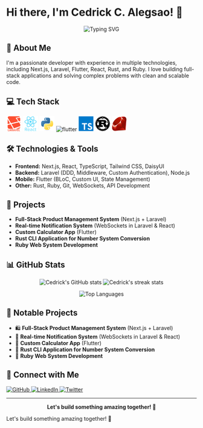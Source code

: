 # Hi there, I'm Cedrick C. Alegsao! 👋

<div align="center">
  <img src="https://readme-typing-svg.herokuapp.com?font=Fira+Code&size=27&duration=3000&pause=1000&color=2F81F7&center=true&vCenter=true&random=false&width=435&lines=Hi%2C+I%27m+Cedrick+%F0%9F%91%8B;Full+Stack+Developer;Always+Learning+New+Things" alt="Typing SVG" />
</div>

## 🚀 About Me

I'm a passionate developer with experience in multiple technologies, including Next.js, Laravel, Flutter, React, Rust, and Ruby. I love building full-stack applications and solving complex problems with clean and scalable code.

## 💻 Tech Stack

<p align="left">
  <img src="https://raw.githubusercontent.com/devicons/devicon/master/icons/laravel/laravel-plain-wordmark.svg" alt="laravel" width="40" height="40"/>
  <img src="https://raw.githubusercontent.com/devicons/devicon/master/icons/react/react-original-wordmark.svg" alt="react" width="40" height="40"/>
  <img src="https://raw.githubusercontent.com/devicons/devicon/master/icons/python/python-original.svg" alt="python" width="40" height="40"/>
  <img src="https://www.vectorlogo.zone/logos/flutterio/flutterio-icon.svg" alt="flutter" width="40" height="40"/>
  <img src="https://raw.githubusercontent.com/devicons/devicon/master/icons/typescript/typescript-original.svg" alt="typescript" width="40" height="40"/>
  <img src="https://raw.githubusercontent.com/devicons/devicon/master/icons/rust/rust-plain.svg" alt="rust" width="40" height="40"/>
  <img src="https://raw.githubusercontent.com/devicons/devicon/master/icons/ruby/ruby-original.svg" alt="ruby" width="40" height="40"/>
</p>

## 🛠️ Technologies & Tools

- **Frontend:** Next.js, React, TypeScript, Tailwind CSS, DaisyUI
- **Backend:** Laravel (DDD, Middleware, Custom Authentication), Node.js
- **Mobile:** Flutter (BLoC, Custom UI, State Management)
- **Other:** Rust, Ruby, Git, WebSockets, API Development

## 📌 Projects

- **Full-Stack Product Management System** (Next.js + Laravel)
- **Real-time Notification System** (WebSockets in Laravel & React)
- **Custom Calculator App** (Flutter)
- **Rust CLI Application for Number System Conversion**
- **Ruby Web System Development**

## 📊 GitHub Stats

<p align="center">
  <img src="https://github-readme-stats.vercel.app/api?username=Cedrick&show_icons=true&theme=tokyonight" alt="Cedrick's GitHub stats" />
  <img src="https://github-readme-streak-stats.herokuapp.com/?user=Cedrick&theme=tokyonight" alt="Cedrick's streak stats" />
</p>

<p align="center">
  <img src="https://github-readme-stats.vercel.app/api/top-langs/?username=Cedrick&layout=compact&theme=tokyonight" alt="Top Languages" />
</p>

## 🎯 Notable Projects

- 🛍️ **Full-Stack Product Management System** (Next.js + Laravel)
- 📱 **Real-time Notification System** (WebSockets in Laravel & React)
- 🧮 **Custom Calculator App** (Flutter)
- 🦀 **Rust CLI Application for Number System Conversion**
- 💎 **Ruby Web System Development**

## 🤝 Connect with Me

<p align="left">
  <a href="https://github.com/Cedrick" target="_blank">
    <img src="https://img.shields.io/badge/GitHub-100000?style=for-the-badge&logo=github&logoColor=white" alt="GitHub"/>
  </a>
  <a href="https://linkedin.com/in/Cedrick" target="_blank">
    <img src="https://img.shields.io/badge/LinkedIn-0077B5?style=for-the-badge&logo=linkedin&logoColor=white" alt="LinkedIn"/>
  </a>
  <a href="https://twitter.com/CedrickDev" target="_blank">
    <img src="https://img.shields.io/badge/Twitter-1DA1F2?style=for-the-badge&logo=twitter&logoColor=white" alt="Twitter"/>
  </a>
</p>

---

<div align="center">
  <b>Let's build something amazing together! 🚀</b>
</div>

<!-- ## 📫 Connect with Me

- GitHub: [github.com/Cedrick](https://github.com/Cedrick)
- LinkedIn: [linkedin.com/in/Cedrick](https://linkedin.com/in/Cedrick)
- Twitter: [@CedrickDev](https://twitter.com/CedrickDev) -->

Let's build something amazing together! 🚀
